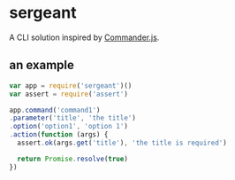 # sergeant

A CLI solution inspired by [Commander.js](https://github.com/tj/commander.js).

## an example

```javascript
var app = require('sergeant')()
var assert = require('assert')

app.command('command1')
.parameter('title', 'the title')
.option('option1', 'option 1')
.action(function (args) {
  assert.ok(args.get('title'), 'the title is required')

  return Promise.resolve(true)
})

```

